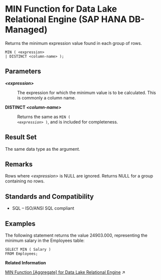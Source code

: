 <!-- loio6cfcb760c23641ab9c5aaa17d056f4c0 -->

# MIN Function for Data Lake Relational Engine \(SAP HANA DB-Managed\)

Returns the minimum expression value found in each group of rows.



```
MIN ( <expression>
| DISTINCT <column-name> );
```



<a name="loio6cfcb760c23641ab9c5aaa17d056f4c0__section_hjt_2hn_vrb"/>

## Parameters


<dl>
<dt><b>

*<expression\>*

</b></dt>
<dd>

The expression for which the minimum value is to be calculated. This is commonly a column name.



</dd><dt><b>

DISTINCT *<column-name\>*

</b></dt>
<dd>

Returns the same as <code>MIN ( <i class="varname">&lt;expression&gt;</i> )</code>, and is included for completeness.



</dd>
</dl>



<a name="loio6cfcb760c23641ab9c5aaa17d056f4c0__section_b1k_fhn_vrb"/>

## Result Set

The same data type as the argument.



<a name="loio6cfcb760c23641ab9c5aaa17d056f4c0__section_uqr_hhn_vrb"/>

## Remarks

Rows where *<expression\>* is NULL are ignored. Returns NULL for a group containing no rows.



<a name="loio6cfcb760c23641ab9c5aaa17d056f4c0__section_rdd_3hn_vrb"/>

## Standards and Compatibility

-   SQL – ISO/ANSI SQL compliant



<a name="loio6cfcb760c23641ab9c5aaa17d056f4c0__section_dn2_jhn_vrb"/>

## Examples

The following statement returns the value 24903.000, representing the minimum salary in the Employees table:

```
SELECT MIN ( Salary )
FROM Employees;
```

**Related Information**  


[MIN Function \[Aggregate\] for Data Lake Relational Engine](https://help.sap.com/viewer/19b3964099384f178ad08f2d348232a9/2024_3_QRC/en-US/a5638af584f210158d1fe90a3fb7c0ec.html "Returns the minimum expression value found in each group of rows.") :arrow_upper_right:

